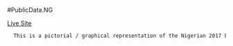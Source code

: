 #PublicData.NG

[Live Site](http://private.publicdata.ng/budgetnew/tinitop)

```bash
  This is a pictorial / graphical representation of the Nigerian 2017 budget
```
